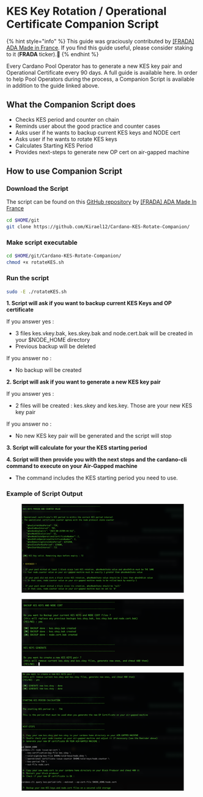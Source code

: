 # KES Key Rotation / Operational Certificate Companion Script

{% hint style="info" %}
This guide was graciously contributed by [\[FRADA\] ADA Made in France](https://cardano-france-stakepool.org/). If you find this guide useful, please consider staking to it (**FRADA** ticker).🙏
{% endhint %}

Every Cardano Pool Operator has to generate a new KES key pair and Operational Certificate every 90 days. A full guide is available here. In order to help Pool Operators during the process, a Companion Script is available in addition to the guide linked above.

## What the Companion Script does

* Checks KES period and counter on chain
* Reminds user about the good practice and counter cases
* Asks user if he wants to backup current KES keys and NODE cert
* Asks user if he wants to rotate KES keys
* Calculates Starting KES Period
* Provides next-steps to generate new OP cert on air-gapped machine

## How to use Companion Script

### Download the Script

The script can be found on this [GitHub repository](https://github.com/Kirael12/Cardano-KES-Rotate-Companion/) by [\[FRADA\] ADA Made In France](https://cardano-france-stakepool.org)

```bash
cd $HOME/git
git clone https://github.com/Kirael12/Cardano-KES-Rotate-Companion/
```

### Make script executable

```bash
cd $HOME/git/Cardano-KES-Rotate-Companion/
chmod +x rotateKES.sh
```

### Run the script

```bash
sudo -E ./rotateKES.sh
```

**1. Script will ask if you want to backup current KES Keys and OP certificate**

If you answer yes :

* 3 files kes.vkey.bak, kes.skey.bak and node.cert.bak will be created in your $NODE\_HOME directory
* Previous backup will be deleted

If you answer no :

* No backup will be created

**2. Script will ask if you want to generate a new KES key pair**

If you answer yes :

* 2 files will be created : kes.skey and kes.key. Those are your new KES key pair

If you answer no :

* No new KES key pair will be generated and the script will stop

**3. Script will calculate for your the KES starting period**

**4. Script will then provide you with the next steps and the cardano-cli command to execute on your Air-Gapped machine**

* The command includes the KES starting period you need to use.

### Example of Script Output

<figure><img src="../../../../.gitbook/assets/245820963-2935173b-3cca-459d-9dab-b1e56d9787c8.png" alt=""><figcaption></figcaption></figure>

<figure><img src="../../../../.gitbook/assets/245820993-de6f639b-427d-45de-8660-eee476e212b4.png" alt=""><figcaption></figcaption></figure>

<figure><img src="../../../../.gitbook/assets/245821046-2eaf74f2-6bc6-416d-a233-c9432bfdd1e3.png" alt=""><figcaption></figcaption></figure>
